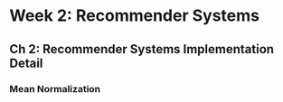 # Week 2: Recommender Systems

## Ch 2: Recommender Systems Implementation Detail

### Mean Normalization

